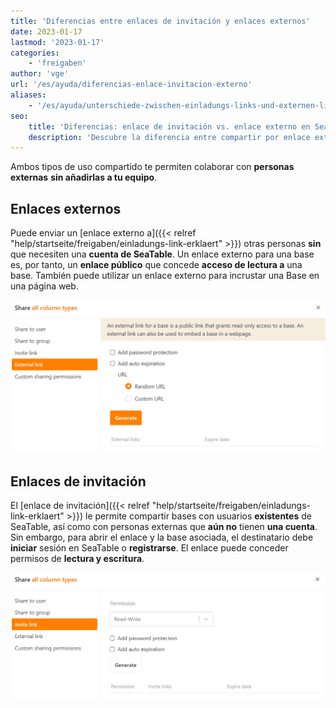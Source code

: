 ```yaml
---
title: 'Diferencias entre enlaces de invitación y enlaces externos'
date: 2023-01-17
lastmod: '2023-01-17'
categories:
    - 'freigaben'
author: 'vge'
url: '/es/ayuda/diferencias-enlace-invitacion-externo'
aliases:
    - '/es/ayuda/unterschiede-zwischen-einladungs-links-und-externen-links'
seo:
    title: 'Diferencias: enlace de invitación vs. enlace externo en SeaTable y usos recomendados'
    description: 'Descubre la diferencia entre compartir por enlace externo (público) o de invitación (acceso privado) en SeaTable, opciones de contraseña y publicación web.'
---
```


Ambos tipos de uso compartido te permiten colaborar con **personas externas** **sin añadirlas a tu equipo**.

## Enlaces externos

Puede enviar un [enlace externo a]({{< relref "help/startseite/freigaben/einladungs-link-erklaert" >}}) otras personas **sin** que necesiten una **cuenta de SeaTable**. Un enlace externo para una base es, por tanto, un **enlace público** que concede **acceso de lectura a** una base. También puede utilizar un enlace externo para incrustar una Base en una página web.

![Diferencia entre Enlace Externo y Enlace por Invitación_aquí el Enlace Externo](images/unterschied-zwischen-einladungs-link-und-externem-link.png)

## Enlaces de invitación

El [enlace de invitación]({{< relref "help/startseite/freigaben/einladungs-link-erklaert" >}}) le permite compartir bases con usuarios **existentes** de SeaTable, así como con personas externas que **aún no** tienen **una cuenta**. Sin embargo, para abrir el enlace y la base asociada, el destinatario debe **iniciar** sesión en SeaTable o **registrarse**. El enlace puede conceder permisos de **lectura y escritura**.

![Diferencia entre enlace de invitación y enlace externo_aquí el enlace de invitación](images/unterschied-zwischen-einladungs-link-und-externem-link-2.png)
